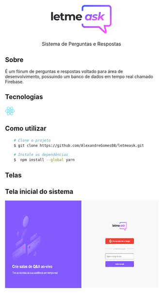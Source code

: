 <h1 align="center">   
    <img src="./src/assets/images/logo.svg" style="height:6rem;" />
    <p style="font-size:1rem; margin-top:1rem; font-weight:normal;">Sistema de Perguntas e Respostas</p>
</h1>

## Sobre

É um fórum de perguntas e respostas voltado para área de desenvolvimento, possuindo um banco de dados em tempo real chamado Firebase.

## Tecnologias

<div style="display:flex; flex-direction: row;">
    <img src="./src/assets/images/react-original.svg" style="height:2rem;" />
</div>

## Como utilizar

```bash
    # Clone o projeto
    $ git clone https://github.com/AlexandreGomes08/letmeask.git
```

```bash
    # Instale as dependências
    $  npm install --global yarn
```

## Telas
## Tela inicial do sistema 
<img src="./src/assets/images/tela1.png" style="height:18rem;" /> 
